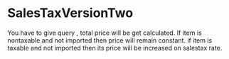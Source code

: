 # SalesTaxVersionTwo


You have to give query ,
total price will be get calculated.
If item is nontaxable and not imported then price will remain constant.
if item is taxable and not imported then its price will be increased on salestax rate.
